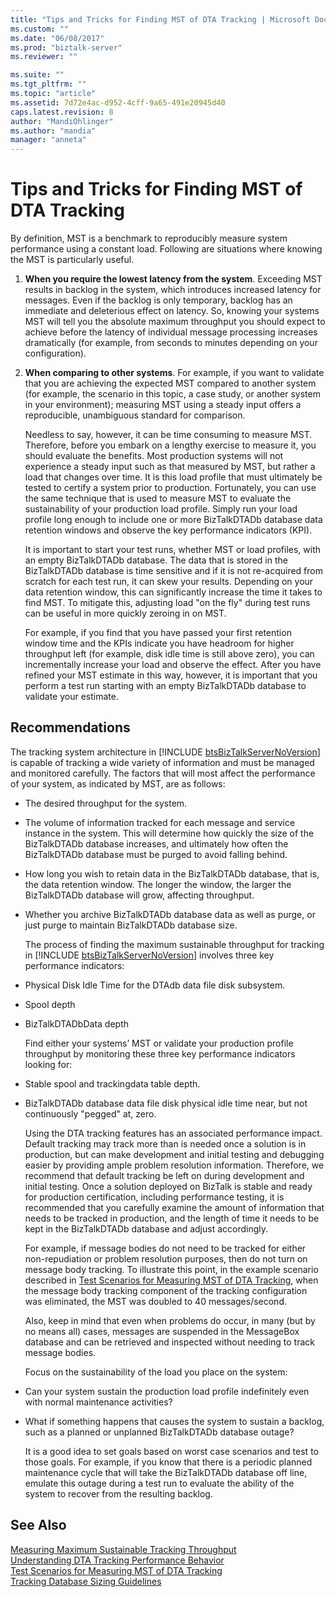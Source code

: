 ```yaml
---
title: "Tips and Tricks for Finding MST of DTA Tracking | Microsoft Docs"
ms.custom: ""
ms.date: "06/08/2017"
ms.prod: "biztalk-server"
ms.reviewer: ""

ms.suite: ""
ms.tgt_pltfrm: ""
ms.topic: "article"
ms.assetid: 7d72e4ac-d952-4cff-9a65-491e20945d40
caps.latest.revision: 8
author: "MandiOhlinger"
ms.author: "mandia"
manager: "anneta"
---
```

# Tips and Tricks for Finding MST of DTA Tracking
By definition, MST is a benchmark to reproducibly measure system performance using a constant load. Following are situations where knowing the MST is particularly useful.  
  
1. **When you require the lowest latency from the system**. Exceeding MST results in backlog in the system, which introduces increased latency for messages. Even if the backlog is only temporary, backlog has an immediate and deleterious effect on latency. So, knowing your systems MST will tell you the absolute maximum throughput you should expect to achieve before the latency of individual message processing increases dramatically (for example, from seconds to minutes depending on your configuration).  
  
2. **When comparing to other systems**. For example, if you want to validate that you are achieving the expected MST compared to another system (for example, the scenario in this topic, a case study, or another system in your environment); measuring MST using a steady input offers a reproducible, unambiguous standard for comparison.  
  
   Needless to say, however, it can be time consuming to measure MST. Therefore, before you embark on a lengthy exercise to measure it, you should evaluate the benefits. Most production systems will not experience a steady input such as that measured by MST, but rather a load that changes over time. It is this load profile that must ultimately be tested to certify a system prior to production. Fortunately, you can use the same technique that is used to measure MST to evaluate the sustainability of your production load profile. Simply run your load profile long enough to include one or more BizTalkDTADb database data retention windows and observe the key performance indicators (KPI).  
  
   It is important to start your test runs, whether MST or load profiles, with an empty BizTalkDTADb database. The data that is stored in the BizTalkDTADb database is time sensitive and if it is not re-acquired from scratch for each test run, it can skew your results. Depending on your data retention window, this can significantly increase the time it takes to find MST. To mitigate this, adjusting load "on the fly" during test runs can be useful in more quickly zeroing in on MST.  
  
   For example, if you find that you have passed your first retention window time and the KPIs indicate you have headroom for higher throughput left (for example, disk idle time is still above zero), you can incrementally increase your load and observe the effect. After you have refined your MST estimate in this way, however, it is important that you perform a test run starting with an empty BizTalkDTADb database to validate your estimate.  
  
## Recommendations  
 The tracking system architecture in [!INCLUDE [btsBizTalkServerNoVersion](../includes/btsbiztalkservernoversion-md.md)] is capable of tracking a wide variety of information and must be managed and monitored carefully. The factors that will most affect the performance of your system, as indicated by MST, are as follows:  
  
- The desired throughput for the system.  
  
- The volume of information tracked for each message and service instance in the system. This will determine how quickly the size of the BizTalkDTADb database increases, and ultimately how often the BizTalkDTADb database must be purged to avoid falling behind.  
  
- How long you wish to retain data in the BizTalkDTADb database, that is, the data retention window. The longer the window, the larger the BizTalkDTADb database will grow, affecting throughput.  
  
- Whether you archive BizTalkDTADb database data as well as purge, or just purge to maintain BizTalkDTADb database size.  
  
  The process of finding the maximum sustainable throughput for tracking in [!INCLUDE [btsBizTalkServerNoVersion](../includes/btsbiztalkservernoversion-md.md)] involves three key performance indicators:  
  
- Physical Disk Idle Time for the DTAdb data file disk subsystem.  
  
- Spool depth  
  
- BizTalkDTADbData depth  
  
  Find either your systems’ MST or validate your production profile throughput by monitoring these three key performance indicators looking for:  
  
- Stable spool and trackingdata table depth.  
  
- BizTalkDTADb database data file disk physical idle time near, but not continuously "pegged" at, zero.  
  
  Using the DTA tracking features has an associated performance impact.  Default tracking may track more than is needed once a solution is in production, but can make development and initial testing and debugging easier by providing ample problem resolution information. Therefore, we recommend that default tracking be left on during development and initial testing. Once a solution deployed on BizTalk is stable and ready for production certification, including performance testing, it is recommended that you carefully examine the amount of information that needs to be tracked in production, and the length of time it needs to be kept in the BizTalkDTADb database and adjust accordingly.  
  
  For example, if message bodies do not need to be tracked for either non-repudiation or problem resolution purposes, then do not turn on message body tracking. To illustrate this point, in the example scenario described in [Test Scenarios for Measuring MST of DTA Tracking](../core/test-scenarios-for-measuring-mst-of-dta-tracking.md), when the message body tracking component of the tracking configuration was eliminated, the MST was doubled to 40 messages/second.  
  
  Also, keep in mind that even when problems do occur, in many (but by no means all) cases, messages are suspended in the MessageBox database and can be retrieved and inspected without needing to track message bodies.  
  
  Focus on the sustainability of the load you place on the system:  
  
- Can your system sustain the production load profile indefinitely even with normal maintenance activities?  
  
- What if something happens that causes the system to sustain a backlog, such as a planned or unplanned BizTalkDTADb database outage?  
  
  It is a good idea to set goals based on worst case scenarios and test to those goals. For example, if you know that there is a periodic planned maintenance cycle that will take the BizTalkDTADb database off line, emulate this outage during a test run to evaluate the ability of the system to recover from the resulting backlog.  
  
## See Also  
 [Measuring Maximum Sustainable Tracking Throughput](../core/measuring-maximum-sustainable-tracking-throughput.md)   
 [Understanding DTA Tracking Performance Behavior](../core/understanding-dta-tracking-performance-behavior.md)   
 [Test Scenarios for Measuring MST of DTA Tracking](../core/test-scenarios-for-measuring-mst-of-dta-tracking.md)   
 [Tracking Database Sizing Guidelines](../core/tracking-database-sizing-guidelines.md)